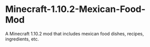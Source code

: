 # Minecraft-1.10.2-Mexican-Food-Mod
A Minecraft 1.10.2 mod that includes mexican food dishes, recipes, ingredients, etc.
